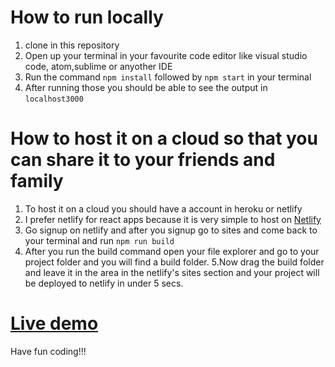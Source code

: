 # How to run locally
1. clone in this repository 
2. Open up your terminal in your favourite code editor like visual studio code, atom,sublime or anyother IDE
3. Run the command ```npm install``` followed by ```npm start``` in your terminal 
4. After running those you should be able to see the output in ```localhost3000```

# How to host it on a cloud so that you can share it to your friends and family
1. To host it on a cloud you should have a account in heroku or netlify 
2. I prefer netlify for react apps because it is very simple to host on [Netlify](https://www.netlify.com/)
3. Go signup on netlify and after you signup go to sites and come back to your terminal and run ```npm run build``` 
4. After you run the build command open your file explorer and go to your project folder and you will find a build folder.
5.Now drag the build folder and leave it in the area in the netlify's sites section and your project will be deployed to netlify in under 5 secs.

# [Live demo](https://geervan-codepen-clone.netlify.app/)
Have fun coding!!!
